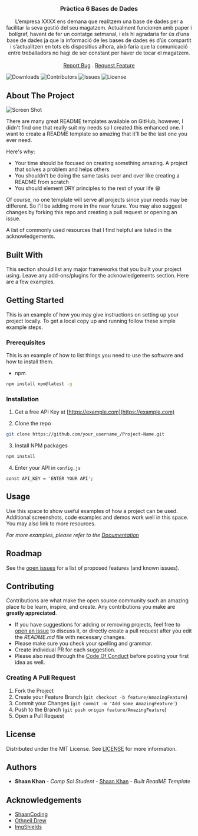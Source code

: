 <br/>
<p align="center">
  <h3 align="center">Pràctica 6 Bases de Dades</h3>

  <p align="center">
    L’empresa XXXX ens demana que realitzem una base de dades per a facilitar la seva gestió del seu magatzem. Actualment funcionen amb paper i bolígraf, havent de fer un contatge setmanal, i els hi agradaria fer ús d’una base de dades ja que la informació de les bases de dades és d’ús compartit i s’actualitzen en tots els dispositius alhora, això faria que la comunicació entre treballadors no hagi de ser constant per haver de tocar el magatzem.
    <br/>
    <br/>
    <a href="https://github.com/JoanBonell/Practica6BasesdeDades/issues">Report Bug</a>
    .
    <a href="https://github.com/JoanBonell/Practica6BasesdeDades/issues">Request Feature</a>
  </p>
</p>

![Downloads](https://img.shields.io/github/downloads/JoanBonell/Practica6BasesdeDades/total) ![Contributors](https://img.shields.io/github/contributors/JoanBonell/Practica6BasesdeDades?color=dark-green) ![Issues](https://img.shields.io/github/issues/JoanBonell/Practica6BasesdeDades) ![License](https://img.shields.io/github/license/JoanBonell/Practica6BasesdeDades) 

## About The Project

![Screen Shot](images/screenshot.png)

There are many great README templates available on GitHub, however, I didn't find one that really suit my needs so I created this enhanced one. I want to create a README template so amazing that it'll be the last one you ever need.

Here's why:

* Your time should be focused on creating something amazing. A project that solves a problem and helps others
* You shouldn't be doing the same tasks over and over like creating a README from scratch
* You should element DRY principles to the rest of your life :smile:

Of course, no one template will serve all projects since your needs may be different. So I'll be adding more in the near future. You may also suggest changes by forking this repo and creating a pull request or opening an issue.

A list of commonly used resources that I find helpful are listed in the acknowledgements.

## Built With

This section should list any major frameworks that you built your project using. Leave any add-ons/plugins for the acknowledgements section. Here are a few examples.

## Getting Started

This is an example of how you may give instructions on setting up your project locally.
To get a local copy up and running follow these simple example steps.

### Prerequisites

This is an example of how to list things you need to use the software and how to install them.

* npm

```sh
npm install npm@latest -g
```

### Installation

1. Get a free API Key at [https://example.com](https://example.com)

2. Clone the repo

```sh
git clone https://github.com/your_username_/Project-Name.git
```

3. Install NPM packages

```sh
npm install
```

4. Enter your API in `config.js`

```JS
const API_KEY = 'ENTER YOUR API';
```

## Usage

Use this space to show useful examples of how a project can be used. Additional screenshots, code examples and demos work well in this space. You may also link to more resources.

_For more examples, please refer to the [Documentation](https://example.com)_

## Roadmap

See the [open issues](https://github.com/JoanBonell/Practica6BasesdeDades/issues) for a list of proposed features (and known issues).

## Contributing

Contributions are what make the open source community such an amazing place to be learn, inspire, and create. Any contributions you make are **greatly appreciated**.
* If you have suggestions for adding or removing projects, feel free to [open an issue](https://github.com/JoanBonell/Practica6BasesdeDades/issues/new) to discuss it, or directly create a pull request after you edit the *README.md* file with necessary changes.
* Please make sure you check your spelling and grammar.
* Create individual PR for each suggestion.
* Please also read through the [Code Of Conduct](https://github.com/JoanBonell/Practica6BasesdeDades/blob/main/CODE_OF_CONDUCT.md) before posting your first idea as well.

### Creating A Pull Request

1. Fork the Project
2. Create your Feature Branch (`git checkout -b feature/AmazingFeature`)
3. Commit your Changes (`git commit -m 'Add some AmazingFeature'`)
4. Push to the Branch (`git push origin feature/AmazingFeature`)
5. Open a Pull Request

## License

Distributed under the MIT License. See [LICENSE](https://github.com/JoanBonell/Practica6BasesdeDades/blob/main/LICENSE.md) for more information.

## Authors

* **Shaan Khan** - *Comp Sci Student* - [Shaan Khan](https://github.com/ShaanCoding/) - *Built ReadME Template*

## Acknowledgements

* [ShaanCoding](https://github.com/ShaanCoding/)
* [Othneil Drew](https://github.com/othneildrew/Best-README-Template)
* [ImgShields](https://shields.io/)

